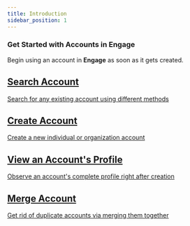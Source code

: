 ```yaml
---
title: Introduction
sidebar_position: 1
---
```


### Get Started with Accounts in Engage

Begin using an account in **Engage** as soon as it gets created. 

<section class="row list">
   <article class="col col--6 margin-bottom--lg">
      <a class="card padding--lg cardContainer" href="/docs/engage/accounts/searching-accounts">
         <h2 class="text--truncate cardTitle" title="Search Account">Search Account</h2>
         <p class="text--truncate cardDescription" title="Search for any existing account using different methods">Search for any existing account using different methods</p>
      </a>
   </article>

  <article class="col col--6 margin-bottom--lg">
      <a class="card padding--lg cardContainer" href="/docs/engage/accounts/creating-accounts">
         <h2 class="text--truncate cardTitle" title="Create Account">Create Account</h2>
         <p class="text--truncate cardDescription" title="Create a new individual or organization account in Engage">Create a new individual or organization account</p>
      </a>
   </article>

   <article class="col col--6 margin-bottom--lg">
      <a class="card padding--lg cardContainer" href="/docs/engage/accounts/account-profile">
         <h2 class="text--truncate cardTitle" title="View an Account's Complete Profile">View an Account's Profile</h2>
         <p class="text--truncate cardDescription" title="Observe an account's complete profile right after creation">Observe an account's complete profile right after creation</p>
      </a>
   </article>

<article class="col col--6 margin-bottom--lg">
      <a class="card padding--lg cardContainer" href="/docs/engage/accounts/merging-accounts">
         <h2 class="text--truncate cardTitle" title="Merge Account">Merge Account</h2>
         <p class="text--truncate cardDescription" title="Get rid of duplicate accounts via merging them together">Get rid of duplicate accounts via merging them together</p>
      </a>
   </article>
</section>




